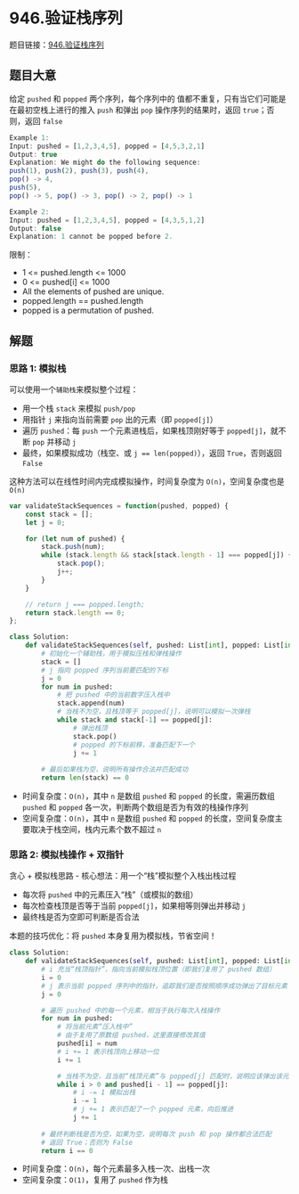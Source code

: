 # 946.验证栈序列

题目链接：[946.验证栈序列](https://leetcode.cn/problems/validate-stack-sequences/)

## 题目大意

给定 `pushed` 和 `popped` 两个序列，每个序列中的 值都不重复，只有当它们可能是在最初空栈上进行的推入 `push` 和弹出 `pop` 操作序列的结果时，返回 `true`；否则，返回 `false` 

```js
Example 1:
Input: pushed = [1,2,3,4,5], popped = [4,5,3,2,1]
Output: true
Explanation: We might do the following sequence:
push(1), push(2), push(3), push(4),
pop() -> 4,
push(5),
pop() -> 5, pop() -> 3, pop() -> 2, pop() -> 1

Example 2:
Input: pushed = [1,2,3,4,5], popped = [4,3,5,1,2]
Output: false
Explanation: 1 cannot be popped before 2.
```

限制：
- 1 <= pushed.length <= 1000
- 0 <= pushed[i] <= 1000
- All the elements of pushed are unique.
- popped.length == pushed.length
- popped is a permutation of pushed.

## 解题

### 思路 1: 模拟栈

可以使用一个`辅助栈`来模拟整个过程：
- 用一个栈 `stack` 来模拟 `push/pop`
- 用指针 `j` 来指向当前需要 `pop` 出的元素（即 `popped[j]`）
- 遍历 `pushed`：每 `push` 一个元素进栈后，如果栈顶刚好等于 `popped[j]`，就不断 `pop` 并移动 `j`
- 最终，如果模拟成功（栈空、或 `j == len(popped)`），返回 `True`，否则返回 `False`

这种方法可以在线性时间内完成模拟操作，时间复杂度为 `O(n)`，空间复杂度也是 `O(n)`

```js
var validateStackSequences = function(pushed, popped) {
    const stack = [];
    let j = 0;

    for (let num of pushed) {
        stack.push(num);
        while (stack.length && stack[stack.length - 1] === popped[j]) {
            stack.pop();
            j++;
        }
    }

    // return j === popped.length;
    return stack.length == 0;
};
```
```python
class Solution:
    def validateStackSequences(self, pushed: List[int], popped: List[int]) -> bool:
        # 初始化一个辅助栈，用于模拟压栈和弹栈操作
        stack = []
        # j 指向 popped 序列当前要匹配的下标
        j = 0
        for num in pushed:
            # 把 pushed 中的当前数字压入栈中
            stack.append(num)
            # 当栈不为空，且栈顶等于 popped[j]，说明可以模拟一次弹栈
            while stack and stack[-1] == popped[j]:
                # 弹出栈顶
                stack.pop()
                # popped 的下标前移，准备匹配下一个
                j += 1
        
        # 最后如果栈为空，说明所有操作合法并匹配成功
        return len(stack) == 0
```

- 时间复杂度：`O(n)`，其中 `n` 是数组 `pushed` 和 `popped` 的长度，需遍历数组 `pushed` 和 `popped` 各一次，判断两个数组是否为有效的栈操作序列
- 空间复杂度：`O(n)`，其中 `n` 是数组 `pushed` 和 `popped` 的长度，空间复杂度主要取决于栈空间，栈内元素个数不超过 `n`

### 思路 2: 模拟栈操作 + 双指针

贪心 + 模拟栈思路 - 核心想法：用一个“栈”模拟整个入栈出栈过程
- 每次将 `pushed` 中的元素压入“栈”（或模拟的数组）
- 每次检查栈顶是否等于当前 `popped[j]`，如果相等则弹出并移动 `j`
- 最终栈是否为空即可判断是否合法

本题的技巧优化：将 `pushed` 本身复用为模拟栈，节省空间！

```python
class Solution:
    def validateStackSequences(self, pushed: List[int], popped: List[int]) -> bool:
        # i 充当“栈顶指针”，指向当前模拟栈顶位置（即我们复用了 pushed 数组）
        i = 0 
        # j 表示当前 popped 序列中的指针，追踪我们是否按照顺序成功弹出了目标元素
        j = 0  

        # 遍历 pushed 中的每一个元素，相当于执行每次入栈操作
        for num in pushed:
            # 将当前元素“压入栈中”
            # 由于复用了原数组 pushed，这里直接修改其值
            pushed[i] = num
            # i += 1 表示栈顶向上移动一位   
            i += 1

            # 当栈不为空，且当前“栈顶元素”与 popped[j] 匹配时，说明应该弹出该元素
            while i > 0 and pushed[i - 1] == popped[j]:
                # i -= 1 模拟出栈
                i -= 1
                # j += 1 表示匹配了一个 popped 元素，向后推进
                j += 1
        
        # 最终判断栈是否为空，如果为空，说明每次 push 和 pop 操作都合法匹配
        # 返回 True；否则为 False
        return i == 0
```

- 时间复杂度：`O(n)`，每个元素最多入栈一次、出栈一次
- 空间复杂度：`O(1)`，复用了 `pushed` 作为栈